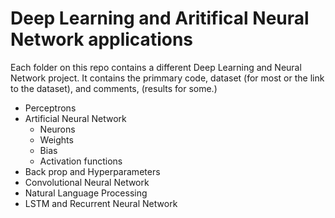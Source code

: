 # Deep Learning and Aritifical Neural Network applications 


Each folder on this repo contains a different Deep Learning and Neural Network project. It contains the primmary code, dataset (for most or the link to the dataset), and comments, (results for some.)

- Perceptrons 
- Artificial Neural Network
  - Neurons
  - Weights
  - Bias 
  - Activation functions  
- Back prop and Hyperparameters
- Convolutional Neural Network
- Natural Language Processing
- LSTM and Recurrent Neural Network

